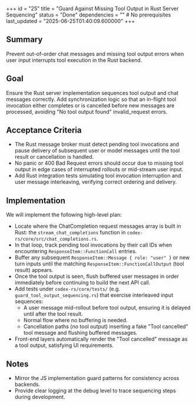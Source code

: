 +++
id = "25"
title = "Guard Against Missing Tool Output in Rust Server Sequencing"
status = "Done"
dependencies = "" # No prerequisites
last_updated = "2025-06-25T01:40:09.600000"
+++

## Summary
Prevent out-of-order chat messages and missing tool output errors when user input interrupts tool execution in the Rust backend.

## Goal
Ensure the Rust server implementation sequences tool output and chat messages correctly. Add synchronization logic so that an in-flight tool invocation either completes or is cancelled before new messages are processed, avoiding "No tool output found" invalid_request errors.

## Acceptance Criteria

- The Rust message broker must detect pending tool invocations and pause delivery of subsequent user or model messages until the tool result or cancellation is handled.
- No panic or 400 Bad Request errors should occur due to missing tool output in edge cases of interrupted rollouts or mid-stream user input.
- Add Rust integration tests simulating tool invocation interruption and user message interleaving, verifying correct ordering and delivery.

## Implementation

We will implement the following high-level plan:

- Locate where the ChatCompletion request messages array is built in Rust:
  the `stream_chat_completions` function in `codex-rs/core/src/chat_completions.rs`.
- In that loop, track pending tool invocations by their call IDs when encountering `ResponseItem::FunctionCall` entries.
- Buffer any subsequent `ResponseItem::Message { role: "user" }` or new turn inputs until the matching `ResponseItem::FunctionCallOutput` (tool result) appears.
- Once the tool output is seen, flush buffered user messages in order immediately before continuing to build the next API call.
- Add tests under `codex-rs/core/tests/` (e.g. `guard_tool_output_sequencing.rs`) that exercise interleaved input sequences:
  - A user message mid-rollout before tool output, ensuring it is delayed until after the tool result.
  - Normal flow where no buffering is needed.
  - Cancellation paths (no tool output) inserting a fake "Tool cancelled" tool message and flushing buffered messages.
- Front-end layers automatically render the "Tool cancelled" message as a tool output, satisfying UI requirements.

## Notes

- Mirror the JS implementation guard patterns for consistency across backends.
- Provide clear logging at the debug level to trace sequencing steps during development.
